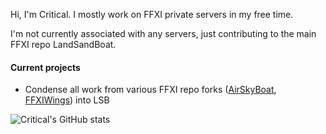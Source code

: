 Hi, I'm Critical. I mostly work on FFXI private servers in my free time. 

I'm not currently associated with any servers, just contributing to the main FFXI repo LandSandBoat.

#### Current projects
- Condense all work from various FFXI repo forks ([AirSkyBoat](https://github.com/AirSkyBoat/AirSkyBoat), [FFXIWings](https://gitlab.com/ffxiwings/wings)) into LSB

![Critical's GitHub stats](https://github-readme-stats.vercel.app/api?username=criticalxi&show_icons=true&theme=radical)
